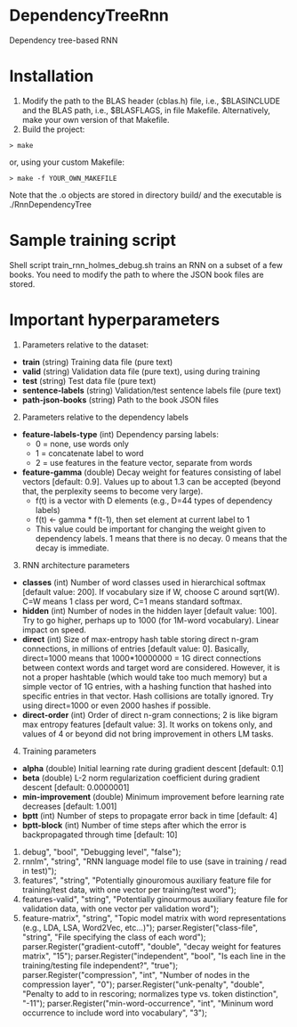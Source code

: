 # DependencyTreeRnn
Dependency tree-based RNN

# Installation
1. Modify the path to the BLAS header (cblas.h) file, i.e., $BLASINCLUDE
   and the BLAS path, i.e., $BLASFLAGS, in file Makefile.
   Alternatively, make your own version of that Makefile.
2. Build the project:
```
> make
```
   or, using your custom Makefile:
```
> make -f YOUR_OWN_MAKEFILE
```
Note that the .o objects are stored in directory build/ and the executable is ./RnnDependencyTree
   
# Sample training script
Shell script train_rnn_holmes_debug.sh trains an RNN on a subset of a few books.
You need to modify the path to where the JSON book files are stored.

# Important hyperparameters

1. Parameters relative to the dataset:
  * **train** (string) Training data file (pure text)
  * **valid** (string) Validation data file (pure text), using during training
  * **test** (string) Test data file (pure text)
  * **sentence-labels** (string) Validation/test sentence labels file (pure text)
  * **path-json-books** (string) Path to the book JSON files

2. Parameters relative to the dependency labels
  * **feature-labels-type** (int) Dependency parsing labels:
    * 0 = none, use words only
    * 1 = concatenate label to word
    * 2 = use features in the feature vector, separate from words
  * **feature-gamma** (double) Decay weight for features consisting of label vectors [default: 0.9].
    Values up to about 1.3 can be accepted (beyond that, the perplexity seems to become very large).
    * f(t) is a vector with D elements (e.g., D=44 types of dependency labels)
    * f(t) <- gamma * f(t-1), then set element at current label to 1
    * This value could be important for changing the weight given to dependency labels. 1 means that there is no decay. 0 means that the decay is immediate.

3. RNN architecture parameters
  * **classes** (int) Number of word classes used in hierarchical softmax [default value: 200].
  If vocabulary size if W, choose C around sqrt(W). C=W means 1 class per word, C=1 means standard softmax.
  * **hidden** (int) Number of nodes in the hidden layer [default value: 100].
  Try to go higher, perhaps up to 1000 (for 1M-word vocabulary). Linear impact on speed.
  * **direct** (int) Size of max-entropy hash table storing direct n-gram connections, in millions of entries [default value: 0].
  Basically, direct=1000 means that 1000*10000000 = 1G direct connections between context words and target word are considered. However, it is not a proper hashtable (which would take too much memory) but a simple vector of 1G entries, with a hashing function that hashed into specific entries in that vector. Hash collisions are totally ignored. Try using direct=1000 or even 2000 hashes if possible.
  * **direct-order** (int) Order of direct n-gram connections; 2 is like bigram max entropy features [default value: 3].
  It works on tokens only, and values of 4 or beyond did not bring improvement in others LM tasks.

4. Training parameters
  * **alpha** (double) Initial learning rate during gradient descent [default: 0.1]
  * **beta** (double) L-2 norm regularization coefficient during gradient descent [default: 0.0000001]
  * **min-improvement** (double) Minimum improvement before learning rate decreases [default: 1.001]
  * **bptt** (int) Number of steps to propagate error back in time [default: 4]
  * **bptt-block** (int) Number of time steps after which the error is backpropagated through time [default: 10]

1. debug", "bool", "Debugging level", "false");
7. rnnlm", "string", "RNN language model file to use (save in training / read in test)");
8. features", "string", "Potentially ginouromous auxiliary feature file for training/test data, with one vector per training/test word");
9. features-valid", "string", "Potentially ginourmous auxiliary feature file for validation data, with one vector per validation word");
10. feature-matrix", "string", "Topic model matrix with word representations (e.g., LDA, LSA, Word2Vec, etc...)");
  parser.Register("class-file", "string", "File specifying the class of each word");
  parser.Register("gradient-cutoff", "double", "decay weight for features matrix", "15");
  parser.Register("independent", "bool", "Is each line in the training/testing file independent?", "true");
  parser.Register("compression", "int", "Number of nodes in the compression layer", "0");
  parser.Register("unk-penalty", "double", "Penalty to add to <unk> in rescoring; normalizes type vs. token distinction", "-11");
  parser.Register("min-word-occurrence", "int", "Mininum word occurrence to include word into vocabulary", "3");
